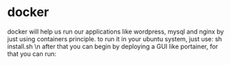 # docker
docker will help us run our applications like wordpress, mysql and nginx by just using containers principle.
to run it in your ubuntu system, just use: sh install.sh \n
after that you can begin by deploying a GUI like portainer, for that you can run:
